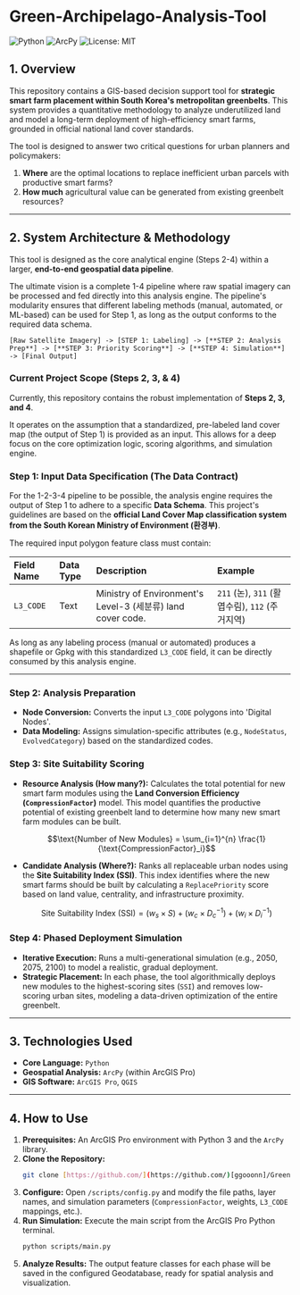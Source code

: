 # Green-Archipelago-Analysis-Tool

![Python](https://img.shields.io/badge/Python-3.8%2B-blue.svg) ![ArcPy](https://img.shields.io/badge/ArcPy-ArcGIS%20Pro-blue.svg) ![License: MIT](https://img.shields.io/badge/License-MIT-green.svg)

## 1. Overview

This repository contains a GIS-based decision support tool for **strategic smart farm placement within South Korea's metropolitan greenbelts**. This system provides a quantitative methodology to analyze underutilized land and model a long-term deployment of high-efficiency smart farms, grounded in official national land cover standards.

The tool is designed to answer two critical questions for urban planners and policymakers:

1.  **Where** are the optimal locations to replace inefficient urban parcels with productive smart farms?
2.  **How much** agricultural value can be generated from existing greenbelt resources?

---

## 2. System Architecture & Methodology

This tool is designed as the core analytical engine (Steps 2-4) within a larger, **end-to-end geospatial data pipeline**.

The ultimate vision is a complete 1-4 pipeline where raw spatial imagery can be processed and fed directly into this analysis engine. The pipeline's modularity ensures that different labeling methods (manual, automated, or ML-based) can be used for Step 1, as long as the output conforms to the required data schema.

`[Raw Satellite Imagery] -> [STEP 1: Labeling] -> [**STEP 2: Analysis Prep**] -> [**STEP 3: Priority Scoring**] -> [**STEP 4: Simulation**] -> [Final Output]`

### Current Project Scope (Steps 2, 3, & 4)

Currently, this repository contains the robust implementation of **Steps 2, 3, and 4**.

It operates on the assumption that a standardized, pre-labeled land cover map (the output of Step 1) is provided as an input. This allows for a deep focus on the core optimization logic, scoring algorithms, and simulation engine.

### Step 1: Input Data Specification (The Data Contract)

For the 1-2-3-4 pipeline to be possible, the analysis engine requires the output of Step 1 to adhere to a specific **Data Schema**. This project's guidelines are based on the **official Land Cover Map classification system from the South Korean Ministry of Environment (환경부)**.

The required input polygon feature class must contain:

| Field Name | Data Type | Description | Example |
| :--- | :--- | :--- | :--- |
| `L3_CODE` | Text | Ministry of Environment's Level-3 (세분류) land cover code. | `211` (논), `311` (활엽수림), `112` (주거지역) |

As long as any labeling process (manual or automated) produces a shapefile or Gpkg with this standardized `L3_CODE` field, it can be directly consumed by this analysis engine.

---

### Step 2:  Analysis Preparation

* **Node Conversion:** Converts the input `L3_CODE` polygons into 'Digital Nodes'.
* **Data Modeling:** Assigns simulation-specific attributes (e.g., `NodeStatus`, `EvolvedCategory`) based on the standardized codes.

### Step 3:  Site Suitability Scoring

* **Resource Analysis (How many?):** Calculates the total potential for new smart farm modules using the **Land Conversion Efficiency (`CompressionFactor`)** model. This model quantifies the productive potential of existing greenbelt land to determine how many new smart farm modules can be built.

  $$\text{Number of New Modules} = \sum_{i=1}^{n} \frac{1}{\text{CompressionFactor}_i}$$

* **Candidate Analysis (Where?):** Ranks all replaceable urban nodes using the **Site Suitability Index (SSI)**. This index identifies where the new smart farms should be built by calculating a `ReplacePriority` score based on land value, centrality, and infrastructure proximity.

  $$\text{Site Suitability Index (SSI)} = (w_s \times S) + (w_c \times D_c^{-1}) + (w_i \times D_i^{-1})$$

### Step 4:  Phased Deployment Simulation

* **Iterative Execution:** Runs a multi-generational simulation (e.g., 2050, 2075, 2100) to model a realistic, gradual deployment.
* **Strategic Placement:** In each phase, the tool algorithmically deploys new modules to the highest-scoring sites (`SSI`) and removes low-scoring urban sites, modeling a data-driven optimization of the entire greenbelt.

---

## 3. Technologies Used

* **Core Language:** `Python`
* **Geospatial Analysis:** `ArcPy` (within ArcGIS Pro)
* **GIS Software:** `ArcGIS Pro`, `QGIS`

---

## 4. How to Use

1.  **Prerequisites:** An ArcGIS Pro environment with Python 3 and the `ArcPy` library.
2.  **Clone the Repository:**
    ```bash
    git clone [https://github.com/](https://github.com/)[ggooonn]/Green-Archipelago-Analysis-Tool.git
    ```
3.  **Configure:** Open `/scripts/config.py` and modify the file paths, layer names, and simulation parameters (`CompressionFactor`, weights, `L3_CODE` mappings, etc.).
4.  **Run Simulation:** Execute the main script from the ArcGIS Pro Python terminal.
    ```bash
    python scripts/main.py
    ```
5.  **Analyze Results:** The output feature classes for each phase will be saved in the configured Geodatabase, ready for spatial analysis and visualization.
